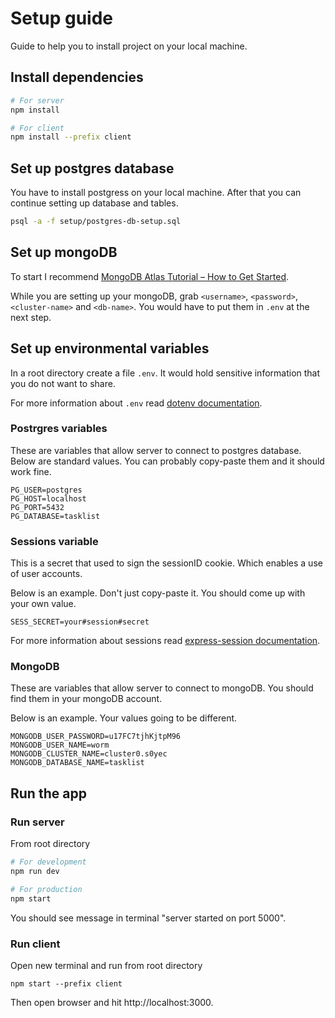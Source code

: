 # Setup guide
Guide to help you to install project on your local machine.

## Install dependencies
```bash
# For server
npm install

# For client
npm install --prefix client
```
## Set up postgres database
You have to install postgress on your local machine.
After that you can continue setting up database and tables.
```bash
psql -a -f setup/postgres-db-setup.sql
```

## Set up mongoDB
To start I recommend [MongoDB Atlas Tutorial – How to Get Started](https://www.freecodecamp.org/news/get-started-with-mongodb-atlas/).

While you are setting up your mongoDB, grab `<username>`, `<password>`, `<cluster-name>` and `<db-name>`. You would have to put them in `.env` at the next step.


## Set up environmental variables
In a root directory create a file `.env`. It would hold sensitive information that you do not want to share.

For more information about `.env` read [dotenv documentation](https://github.com/motdotla/dotenv).

### Postrgres variables
These are variables that allow server to connect to postgres database. Below are standard values. You can probably copy-paste them and it should work fine.
```
PG_USER=postgres
PG_HOST=localhost
PG_PORT=5432
PG_DATABASE=tasklist
```

### Sessions variable
This is a secret that used to sign the sessionID cookie. Which enables a use of user accounts.

Below is an example. Don't just copy-paste it. You should come up with your own value.
```
SESS_SECRET=your#session#secret
```
For more information about sessions read [express-session documentation](https://github.com/expressjs/session).

### MongoDB 
These are variables that allow server to connect to mongoDB. You should find them in your mongoDB account.

Below is an example. Your values going to be different.
```
MONGODB_USER_PASSWORD=u17FC7tjhKjtpM96
MONGODB_USER_NAME=worm
MONGODB_CLUSTER_NAME=cluster0.s0yec
MONGODB_DATABASE_NAME=tasklist
```
## Run the app
### Run server
From root directory
```bash
# For development
npm run dev

# For production
npm start
```
You should see message in terminal "server started on port 5000".
### Run client
Open new terminal and run from root directory
```
npm start --prefix client
```
Then open browser and hit http://localhost:3000.
